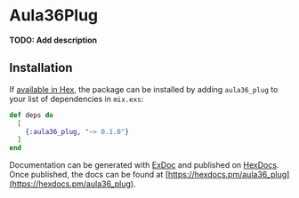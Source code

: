 # Aula36Plug

**TODO: Add description**

## Installation

If [available in Hex](https://hex.pm/docs/publish), the package can be installed
by adding `aula36_plug` to your list of dependencies in `mix.exs`:

```elixir
def deps do
  [
    {:aula36_plug, "~> 0.1.0"}
  ]
end
```

Documentation can be generated with [ExDoc](https://github.com/elixir-lang/ex_doc)
and published on [HexDocs](https://hexdocs.pm). Once published, the docs can
be found at [https://hexdocs.pm/aula36_plug](https://hexdocs.pm/aula36_plug).

